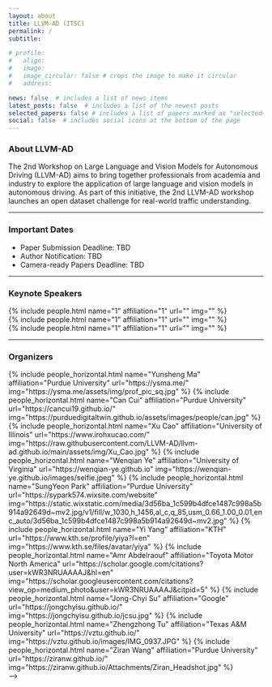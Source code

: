 ```yaml
---
layout: about
title: LLVM-AD (ITSC)
permalink: /
subtitle: 

# profile:
#   align: 
#   image: 
#   image_circular: false # crops the image to make it circular
#   address: 

news: false  # includes a list of news items
latest_posts: false  # includes a list of the newest posts
selected_papers: false # includes a list of papers marked as "selected={true}"
social: false  # includes social icons at the bottom of the page
---
```



<!-- 
Write your biography here. Tell the world about yourself. Link to your favorite [subreddit](http://reddit.com). You can put a picture in, too. The code is already in, just name your picture `prof_pic.jpg` and put it in the `img/` folder.

Put your address / P.O. box / other info right below your picture. You can also disable any of these elements by editing `profile` property of the YAML header of your `_pages/about.md`. Edit `_bibliography/papers.bib` and Jekyll will render your [publications page](/al-folio/publications/) automatically.

Link to your social media connections, too. This theme is set up to use [Font Awesome icons](http://fortawesome.github.io/Font-Awesome/) and [Academicons](https://jpswalsh.github.io/academicons/), like the ones below. Add your Facebook, Twitter, LinkedIn, Google Scholar, or just disable all of them. -->

### About LLVM-AD

<!-- **Note for Submission:** In light of the extension of final decision release for the WACV 2024 main conference, we decided to extend our submission deadline to **October 26th, 2023**. -->
The 2nd Workshop on Large Language and Vision Models for Autonomous Driving (LLVM-AD) aims to bring together professionals from academia and industry to explore the application of large language and vision models in autonomous driving. As part of this initiative, the 2nd LLVM-AD workshop launches an open dataset challenge for real-world traffic understanding.

----------

### Important Dates

- Paper Submission Deadline: TBD
- Author Notification: TBD
- Camera-ready Papers Deadline: TBD

----------

### Keynote Speakers
<div class="row projects pt-1 pb-1">
      <div class="col-sm-4">
          {% include people.html name="1" affiliation="1" url="" img="" %}
      </div>
      <div class="col-sm-4">
        {% include people.html name="1" affiliation="1" url="" img="" %}
      </div>
      <div class="col-sm-4">
          {% include people.html name="1" affiliation="1" url="" img="" %}
      </div>
  </div>

----------

### Organizers

<div class="row row-cols-2 projects pt-3 pb-3">
  {% include people_horizontal.html name="Yunsheng Ma" affiliation="Purdue University" url="https://ysma.me/" img="https://ysma.me/assets/img/prof_pic_sq.jpg" %}
  {% include people_horizontal.html name="Can Cui" affiliation="Purdue University" url="https://cancui19.github.io/" img="https://purduedigitaltwin.github.io/assets/images/people/can.jpg" %}
  {% include people_horizontal.html name="Xu Cao" affiliation="University of Illinois" url="https://www.irohxucao.com/" img="https://raw.githubusercontent.com/LLVM-AD/llvm-ad.github.io/main/assets/img/Xu_Cao.jpg" %}
  {% include people_horizontal.html name="Wenqian Ye" affiliation="University of Virginia" url="https://wenqian-ye.github.io" img="https://wenqian-ye.github.io/images/selfie.jpeg" %}
  {% include people_horizontal.html name="SungYeon Park" affiliation="Purdue University" url="https://sypark574.wixsite.com/website" img="https://static.wixstatic.com/media/3d56ba_1c599b4dfce1487c998a5b914a92649d~mv2.jpg/v1/fill/w_1030,h_1456,al_c,q_85,usm_0.66_1.00_0.01,enc_auto/3d56ba_1c599b4dfce1487c998a5b914a92649d~mv2.jpg" %}
  {% include people_horizontal.html name="Yi Yang" affiliation="KTH" url="https://www.kth.se/profile/yiya?l=en" img="https://www.kth.se/files/avatar/yiya" %}
  {% include people_horizontal.html name="Amr Abdelraouf" affiliation="Toyota Motor North America" url="https://scholar.google.com/citations?user=kWR3NRUAAAAJ&hl=en" img="https://scholar.googleusercontent.com/citations?view_op=medium_photo&user=kWR3NRUAAAAJ&citpid=5" %}
  {% include people_horizontal.html name="Jong-Chyi Su" affiliation="Google" url="https://jongchyisu.github.io/" img="https://jongchyisu.github.io/jcsu.jpg" %}
  {% include people_horizontal.html name="Zhengzhong Tu" affiliation="Texas A&M University" url="https://vztu.github.io/" img="https://vztu.github.io/images/IMG_0937.JPG" %}
  {% include people_horizontal.html name="Ziran Wang" affiliation="Purdue University" url="https://ziranw.github.io/" img="https://ziranw.github.io/Attachments/Ziran_Headshot.jpg" %}
</div> -->

<!-- {% comment %}
* [Yunsheng Ma](https://ysma.me/), Purdue University.
* [Can Cui](https://cancui19.github.io/), Purdue University.
* [Xu Cao](https://www.irohxucao.com/), University of Illinois.
* [Wenqian Ye](wenqian-ye.github.io), University of Virginia.
* [SungYeon Park](https://sypark574.wixsite.com/website), Purdue University.
* [Yi Yang](https://www.kth.se/profile/yiya?l=en), KTH.
* [Amr Abdelraouf](https://scholar.google.com/citations?user=kWR3NRUAAAAJ&hl=en), Toyota Motor North America.
* [Jong-Chyi Su](https://jongchyisu.github.io/), Google.
* [Zhengzhong Tu](https://vztu.github.io/), Texas A&M University.
* [Ziran Wang](https://ziranw.github.io/), Purdue University.
* 
{% endcomment %}
